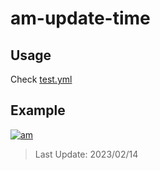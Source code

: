 # am-update-time

## Usage

Check [test.yml](.github/workflows/test.yml)

## Example

[![am][am-logo]][am-url]
> Last Update: 2023/02/14

[am-logo]:https://img.shields.io/badge/Apple%20Music-歌单-FA243C?logo=applemusic&logoColor=white&style=flat-square
[am-url]:https://music.apple.com/cn/playlist/just-my-favorite/pl.u-8aAVZglHWya2xM